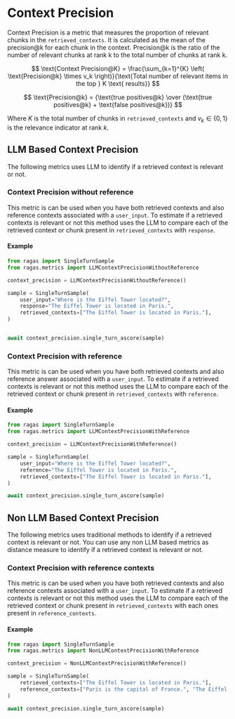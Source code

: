 # Context Precision
Context Precision is a metric that measures the proportion of relevant chunks in the `retrieved_contexts`. It is calculated as the mean of the precision@k for each chunk in the context. Precision@k is the ratio of the number of relevant chunks at rank k to the total number of chunks at rank k.

$$
\text{Context Precision@K} = \frac{\sum_{k=1}^{K} \left( \text{Precision@k} \times v_k \right)}{\text{Total number of relevant items in the top } K \text{ results}}
$$

$$
\text{Precision@k} = {\text{true positives@k} \over  (\text{true positives@k} + \text{false positives@k})}
$$

Where $K$ is the total number of chunks in `retrieved_contexts` and $v_k \in \{0, 1\}$ is the relevance indicator at rank $k$.

## LLM Based Context Precision

The following metrics uses LLM to identify if a retrieved context is relevant or not.

### Context Precision without reference

This metric is can be used when you have both retrieved contexts and also reference contexts associated with a `user_input`. To estimate if a retrieved contexts is relevant or not this method uses the LLM to compare each of the retrieved context or chunk present in `retrieved_contexts` with `response`. 

#### Example
    
```python
from ragas import SingleTurnSample
from ragas.metrics import LLMContextPrecisionWithoutReference

context_precision = LLMContextPrecisionWithoutReference()

sample = SingleTurnSample(
    user_input="Where is the Eiffel Tower located?",
    response="The Eiffel Tower is located in Paris.",
    retrieved_contexts=["The Eiffel Tower is located in Paris."], 
)


await context_precision.single_turn_ascore(sample)
```

### Context Precision with reference

This metric is can be used when you have both retrieved contexts and also reference answer associated with a `user_input`. To estimate if a retrieved contexts is relevant or not this method uses the LLM to compare each of the retrieved context or chunk present in `retrieved_contexts` with `reference`. 

#### Example
    
```python
from ragas import SingleTurnSample
from ragas.metrics import LLMContextPrecisionWithReference

context_precision = LLMContextPrecisionWithReference()

sample = SingleTurnSample(
    user_input="Where is the Eiffel Tower located?",
    reference="The Eiffel Tower is located in Paris.",
    retrieved_contexts=["The Eiffel Tower is located in Paris."], 
)

await context_precision.single_turn_ascore(sample)
```

## Non LLM Based Context Precision

The following metrics uses traditional methods to identify if a retrieved context is relevant or not. You can use any non LLM based metrics as distance measure to identify if a retrieved context is relevant or not.

### Context Precision with reference contexts

This metric is can be used when you have both retrieved contexts and also reference contexts associated with a `user_input`. To estimate if a retrieved contexts is relevant or not this method uses the LLM to compare each of the retrieved context or chunk present in `retrieved_contexts` with each ones present in `reference_contexts`. 

#### Example
    
```python
from ragas import SingleTurnSample
from ragas.metrics import NonLLMContextPrecisionWithReference

context_precision = NonLLMContextPrecisionWithReference()

sample = SingleTurnSample(
    retrieved_contexts=["The Eiffel Tower is located in Paris."], 
    reference_contexts=["Paris is the capital of France.", "The Eiffel Tower is one of the most famous landmarks in Paris."]
)

await context_precision.single_turn_ascore(sample)
```